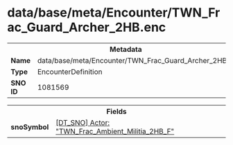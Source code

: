 <h1>data/base/meta/Encounter/TWN_Frac_Guard_Archer_2HB.enc</h1><table><tr><th colspan="100%">Metadata</th></tr><tr><td><b>Name</b></td><td>data/base/meta/Encounter/TWN_Frac_Guard_Archer_2HB.enc</td></tr><tr><td><b>Type</b></td><td>EncounterDefinition</td></tr><tr><td><b>SNO ID</b></td><td>1081569</td></tr></table>

<table><tr><th colspan="100%">Fields</th></tr><tr><td><b>snoSymbol</b></td><td><a href="..\Actor\TWN_Frac_Ambient_Militia_2HB_F.acr.md">[DT_SNO] Actor: "TWN_Frac_Ambient_Militia_2HB_F"</a></td></tr></table>

